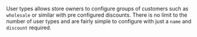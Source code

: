 User types allows store owners to configure groups of customers such as `wholesale` or similar with pre configured discounts. There is no limit to the number of user types and are fairly simple to configure with just a `name` and `discount` required.
